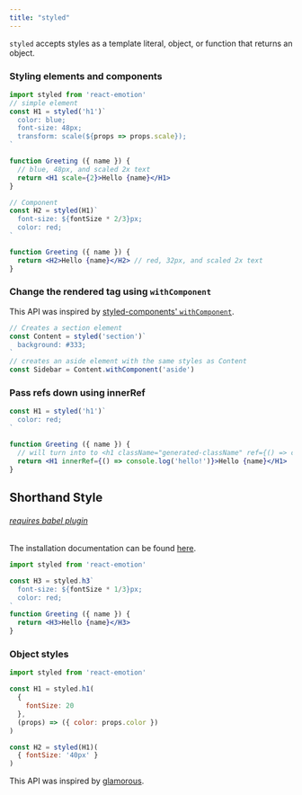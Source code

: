```yaml
---
title: "styled"
---
```


`styled` accepts styles as a template literal, object, or function that returns an object.

### Styling elements and components
```jsx
import styled from 'react-emotion'
// simple element
const H1 = styled('h1')`
  color: blue;
  font-size: 48px;
  transform: scale(${props => props.scale});
`

function Greeting ({ name }) {
  // blue, 48px, and scaled 2x text
  return <H1 scale={2}>Hello {name}</H1> 
}

// Component
const H2 = styled(H1)`
  font-size: ${fontSize * 2/3}px;
  color: red;
`

function Greeting ({ name }) {
  return <H2>Hello {name}</H2> // red, 32px, and scaled 2x text
}

```
### Change the rendered tag using `withComponent`

This API was inspired by [styled-components' `withComponent`](https://www.styled-components.com/docs/api#withcomponent).

```jsx
// Creates a section element
const Content = styled('section')`
  background: #333;
`
// creates an aside element with the same styles as Content
const Sidebar = Content.withComponent('aside')

```

### Pass refs down using innerRef

```jsx
const H1 = styled('h1')`
  color: red;
`

function Greeting ({ name }) {
  // will turn into to <h1 className="generated-className" ref={() => console.log('hello!')}>Hello {name}</h1>
  return <H1 innerRef={() => console.log('hello!')}>Hello {name}</H1>
}

```
## Shorthand Style
###### [requires babel plugin](babel.md)
The installation documentation can be found [here](install.md).

```jsx
import styled from 'react-emotion'

const H3 = styled.h3`
  font-size: ${fontSize * 1/3}px;
  color: red;
`
function Greeting ({ name }) {
  return <H3>Hello {name}</H3>
}
```

### Object styles
```jsx harmony
import styled from 'react-emotion'

const H1 = styled.h1(
  {
    fontSize: 20
  },
  (props) => ({ color: props.color })
)

const H2 = styled(H1)(
  { fontSize: '40px' }
)

```
This API was inspired by [glamorous](https://github.com/paypal/glamorous).
